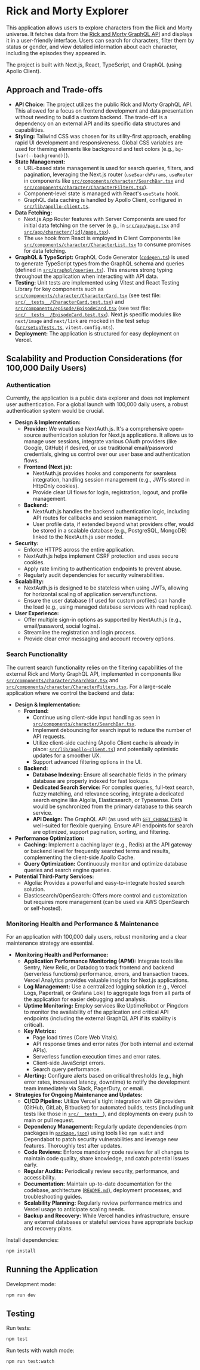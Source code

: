 # Rick and Morty Explorer

This application allows users to explore characters from the Rick and Morty universe. It fetches data from the [Rick and Morty GraphQL API](https://rickandmortyapi.com/graphql) and displays it in a user-friendly interface. Users can search for characters, filter them by status or gender, and view detailed information about each character, including the episodes they appeared in.

The project is built with Next.js, React, TypeScript, and GraphQL (using Apollo Client).

## Approach and Trade-offs

*   **API Choice:** The project utilizes the public Rick and Morty GraphQL API. This allowed for a focus on frontend development and data presentation without needing to build a custom backend. The trade-off is a dependency on an external API and its specific data structures and capabilities.
*   **Styling:** Tailwind CSS was chosen for its utility-first approach, enabling rapid UI development and responsiveness. Global CSS variables are used for theming elements like background and text colors (e.g., `bg-[var(--background)]`).
*   **State Management:**
    *   URL-based state management is used for search queries, filters, and pagination, leveraging the Next.js router (`useSearchParams`, `useRouter` in components like [`src/components/character/SearchBar.tsx`](src/components/character/SearchBar.tsx) and [`src/components/character/CharacterFilters.tsx`](src/components/character/CharacterFilters.tsx)).
    *   Component-level state is managed with React's `useState` hook.
    *   GraphQL data caching is handled by Apollo Client, configured in [`src/lib/apollo-client.ts`](src/lib/apollo-client.ts).
*   **Data Fetching:**
    *   Next.js App Router features with Server Components are used for initial data fetching on the server (e.g., in [`src/app/page.tsx`](src/app/page.tsx) and [`src/app/character/[id]/page.tsx`](src/app/character/[id]/page.tsx)).
    *   The `use` hook from React is employed in Client Components like [`src/components/character/CharacterList.tsx`](src/components/character/CharacterList.tsx) to consume promises for data fetching.
*   **GraphQL & TypeScript:** GraphQL Code Generator ([`codegen.ts`](codegen.ts)) is used to generate TypeScript types from the GraphQL schema and queries (defined in [`src/graphql/queries.ts`](src/graphql/queries.ts)). This ensures strong typing throughout the application when interacting with API data.
*   **Testing:** Unit tests are implemented using Vitest and React Testing Library for key components such as [`src/components/character/CharacterCard.tsx`](src/components/character/CharacterCard.tsx) (see test file: [`src/__tests__/CharacterCard.test.tsx`](src/__tests__/CharacterCard.test.tsx)) and [`src/components/episode/EpisodeCard.tsx`](src/components/episode/EpisodeCard.tsx) (see test file: [`src/__tests__/EpisodeCard.test.tsx`](src/__tests__/EpisodeCard.test.tsx)). Next.js specific modules like `next/image` and `next/link` are mocked in the test setup ([`src/setupTests.ts`](src/setupTests.ts), `vitest.config.mts`).
*   **Deployment:** The application is structured for easy deployment on Vercel.

## Scalability and Production Considerations (for 100,000 Daily Users)

### Authentication

Currently, the application is a public data explorer and does not implement user authentication. For a global launch with 100,000 daily users, a robust authentication system would be crucial.

*   **Design & Implementation:**
    *   **Provider:** We would use NextAuth.js. It's a comprehensive open-source authentication solution for Next.js applications. It allows us to manage user sessions, integrate various OAuth providers (like Google, GitHub) if desired, or use traditional email/password credentials, giving us control over our user base and authentication flows.
    *   **Frontend (Next.js):**
        *   NextAuth.js provides hooks and components for seamless integration, handling session management (e.g., JWTs stored in HttpOnly cookies).
        *   Provide clear UI flows for login, registration, logout, and profile management.
    *   **Backend:**
        *   NextAuth.js handles the backend authentication logic, including API routes for callbacks and session management.
        *   User profile data, if extended beyond what providers offer, would be stored in a scalable database (e.g., PostgreSQL, MongoDB) linked to the NextAuth.js user model.
*   **Security:**
    *   Enforce HTTPS across the entire application.
    *   NextAuth.js helps implement CSRF protection and uses secure cookies.
    *   Apply rate limiting to authentication endpoints to prevent abuse.
    *   Regularly audit dependencies for security vulnerabilities.
*   **Scalability:**
    *   NextAuth.js is designed to be stateless when using JWTs, allowing for horizontal scaling of application servers/functions.
    *   Ensure the user database (if used for custom profiles) can handle the load (e.g., using managed database services with read replicas).
*   **User Experience:**
    *   Offer multiple sign-in options as supported by NextAuth.js (e.g., email/password, social logins).
    *   Streamline the registration and login process.
    *   Provide clear error messaging and account recovery options.

### Search Functionality

The current search functionality relies on the filtering capabilities of the external Rick and Morty GraphQL API, implemented in components like [`src/components/character/SearchBar.tsx`](src/components/character/SearchBar.tsx) and [`src/components/character/CharacterFilters.tsx`](src/components/character/CharacterFilters.tsx). For a large-scale application where we control the backend and data:

*   **Design & Implementation:**
    *   **Frontend:**
        *   Continue using client-side input handling as seen in [`src/components/character/SearchBar.tsx`](src/components/character/SearchBar.tsx).
        *   Implement debouncing for search input to reduce the number of API requests.
        *   Utilize client-side caching (Apollo Client cache is already in place: [`src/lib/apollo-client.ts`](src/lib/apollo-client.ts)) and potentially optimistic updates for a smoother UX.
        *   Support advanced filtering options in the UI.
    *   **Backend:**
        *   **Database Indexing:** Ensure all searchable fields in the primary database are properly indexed for fast lookups.
        *   **Dedicated Search Service:** For complex queries, full-text search, fuzzy matching, and relevance scoring, integrate a dedicated search engine like Algolia, Elasticsearch, or Typesense. Data would be synchronized from the primary database to this search service.
        *   **API Design:** The GraphQL API (as used with [`GET_CHARACTERS`](src/graphql/queries.ts)) is well-suited for flexible querying. Ensure API endpoints for search are optimized, support pagination, sorting, and filtering.
*   **Performance Optimization:**
    *   **Caching:** Implement a caching layer (e.g., Redis) at the API gateway or backend level for frequently searched terms and results, complementing the client-side Apollo Cache.
    *   **Query Optimization:** Continuously monitor and optimize database queries and search engine queries.
*   **Potential Third-Party Services:**
    *   Algolia: Provides a powerful and easy-to-integrate hosted search solution.
    *   Elasticsearch/OpenSearch: Offers more control and customization but requires more management (can be used via AWS OpenSearch or self-hosted).

### Monitoring Health and Performance & Maintenance

For an application with 100,000 daily users, robust monitoring and a clear maintenance strategy are essential.

*   **Monitoring Health and Performance:**
    *   **Application Performance Monitoring (APM):** Integrate tools like Sentry, New Relic, or Datadog to track frontend and backend (serverless functions) performance, errors, and transaction traces. Vercel Analytics provides valuable insights for Next.js applications.
    *   **Log Management:** Use a centralized logging solution (e.g., Vercel Logs, Papertrail, or Grafana Loki) to aggregate logs from all parts of the application for easier debugging and analysis.
    *   **Uptime Monitoring:** Employ services like UptimeRobot or Pingdom to monitor the availability of the application and critical API endpoints (including the external GraphQL API if its stability is critical).
    *   **Key Metrics:**
        *   Page load times (Core Web Vitals).
        *   API response times and error rates (for both internal and external APIs).
        *   Serverless function execution times and error rates.
        *   Client-side JavaScript errors.
        *   Search query performance.
    *   **Alerting:** Configure alerts based on critical thresholds (e.g., high error rates, increased latency, downtime) to notify the development team immediately via Slack, PagerDuty, or email.
*   **Strategies for Ongoing Maintenance and Updates:**
    *   **CI/CD Pipeline:** Utilize Vercel's tight integration with Git providers (GitHub, GitLab, Bitbucket) for automated builds, tests (including unit tests like those in [`src/__tests__`](src/__tests__)), and deployments on every push to main or pull request.
    *   **Dependency Management:** Regularly update dependencies (npm packages in [`package.json`](package.json)) using tools like `npm audit` and Dependabot to patch security vulnerabilities and leverage new features. Thoroughly test after updates.
    *   **Code Reviews:** Enforce mandatory code reviews for all changes to maintain code quality, share knowledge, and catch potential issues early.
    *   **Regular Audits:** Periodically review security, performance, and accessibility.
    *   **Documentation:** Maintain up-to-date documentation for the codebase, architecture ([`README.md`](README.md)), deployment processes, and troubleshooting guides.
    *   **Scalability Planning:** Regularly review performance metrics and Vercel usage to anticipate scaling needs.
    *   **Backup and Recovery:** While Vercel handles infrastructure, ensure any external databases or stateful services have appropriate backup and recovery plans.

   Install dependencies:
   ```bash
   npm install
   ```

  ## Running the Application

  Development mode:
  ```bash
  npm run dev
  ```

 ## Testing

Run tests:
```bash
npm test
```

Run tests with watch mode:
```bash
npm run test:watch
```

